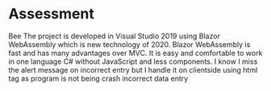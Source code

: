 # Assessment
Bee
The project is developed in Visual Studio 2019 using Blazor WebAssembly which is new technology of 2020.
Blazor WebAssembly is fast and has many advantages over MVC.
It is easy and comfortable to work in one language C# without JavaScript and less components. 
I know I miss the alert message on incorrect entry but I handle it on clientside using html tag as program is not being crash incorrect data entry  
